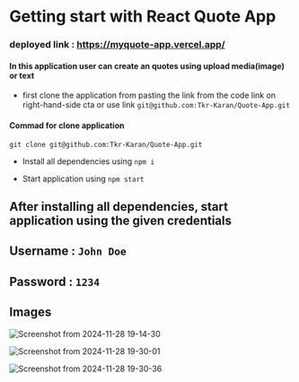 
# Getting start with React Quote App 
### deployed link : https://myquote-app.vercel.app/

#### In this application user can create an quotes using upload media(image) or text  

- first clone the application from pasting the link from the code link on right-hand-side cta or use link `git@github.com:Tkr-Karan/Quote-App.git`

#### Commad for clone application

    git clone git@github.com:Tkr-Karan/Quote-App.git


- Install all dependencies using `npm i`

- Start application using `npm start`

## After installing all dependencies, start application using the given credentials

## Username : `John Doe` 

## Password : `1234` 

## Images

![Screenshot from 2024-11-28 19-14-30](https://github.com/user-attachments/assets/f2871b47-f02d-4f32-8ac6-ccd3f877a227)

![Screenshot from 2024-11-28 19-30-01](https://github.com/user-attachments/assets/571d53d9-c563-4c27-98a5-7755484a1147)

![Screenshot from 2024-11-28 19-30-36](https://github.com/user-attachments/assets/636b3593-39c4-43c8-8e79-e496fb42ab2d)
